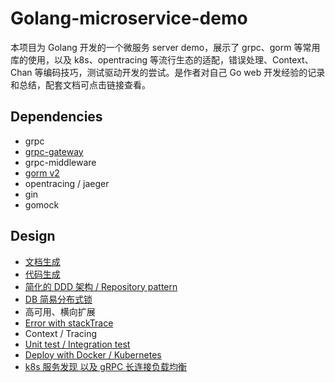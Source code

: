 # Golang-microservice-demo

本项目为 Golang 开发的一个微服务 server demo，展示了 grpc、gorm 等常用库的使用，以及 k8s、opentracing 等流行生态的适配，错误处理、Context、Chan 等编码技巧，测试驱动开发的尝试。是作者对自己 Go web
 开发经验的记录和总结，配套文档可点击链接查看。

## Dependencies

- grpc
- [grpc-gateway](./sections/grpc-gateway.md)
- grpc-middleware
- [gorm v2](./sections/gorm.md)
- opentracing / jaeger
- gin
- gomock

## Design

- [文档生成](./sections/grpc-gateway.md#生成文档)
- [代码生成](./sections/go-ast.md)
- [简化的 DDD 架构 / Repository pattern](./sections/ddd-lite.md)
- [DB 简易分布式锁](./sections/db-lock.md)
- 高可用、横向扩展
- [Error with stackTrace](./sections/error-handle.md)
- Context / Tracing
- [Unit test / Integration test](./sections/go-test.md)
- [Deploy with Docker / Kubernetes](./sections/deploy.md)
- [k8s 服务发现 以及 gRPC 长连接负载均衡](./sections/grpc-lb.md)
